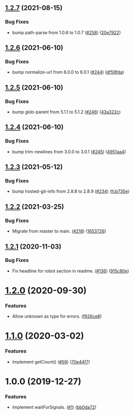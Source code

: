 ## [1.2.7](https://github.com/thenativeweb/wait-for-signals/compare/1.2.6...1.2.7) (2021-08-15)


### Bug Fixes

* bump path-parse from 1.0.6 to 1.0.7 ([#258](https://github.com/thenativeweb/wait-for-signals/issues/258)) ([20e7922](https://github.com/thenativeweb/wait-for-signals/commit/20e7922f72886eea0c7eff5dd4131d0bec7e4fc5))

## [1.2.6](https://github.com/thenativeweb/wait-for-signals/compare/1.2.5...1.2.6) (2021-06-10)


### Bug Fixes

* bump normalize-url from 6.0.0 to 6.0.1 ([#244](https://github.com/thenativeweb/wait-for-signals/issues/244)) ([df59fda](https://github.com/thenativeweb/wait-for-signals/commit/df59fda27f6a7d8a19693c794ff035ab965210d7))

## [1.2.5](https://github.com/thenativeweb/wait-for-signals/compare/1.2.4...1.2.5) (2021-06-10)


### Bug Fixes

* bump glob-parent from 5.1.1 to 5.1.2 ([#246](https://github.com/thenativeweb/wait-for-signals/issues/246)) ([43a322c](https://github.com/thenativeweb/wait-for-signals/commit/43a322c0e0c69997668460d7af0db9eb488f6492))

## [1.2.4](https://github.com/thenativeweb/wait-for-signals/compare/1.2.3...1.2.4) (2021-06-10)


### Bug Fixes

* bump trim-newlines from 3.0.0 to 3.0.1 ([#245](https://github.com/thenativeweb/wait-for-signals/issues/245)) ([4951aa4](https://github.com/thenativeweb/wait-for-signals/commit/4951aa46c9b80fffdb1d966b6286fabbd5955271))

## [1.2.3](https://github.com/thenativeweb/wait-for-signals/compare/1.2.2...1.2.3) (2021-05-12)


### Bug Fixes

* bump hosted-git-info from 2.8.8 to 2.8.9 ([#234](https://github.com/thenativeweb/wait-for-signals/issues/234)) ([fcb735e](https://github.com/thenativeweb/wait-for-signals/commit/fcb735e79eda58cc706443a6966ef55405fe0e11))

## [1.2.2](https://github.com/thenativeweb/wait-for-signals/compare/1.2.1...1.2.2) (2021-03-25)


### Bug Fixes

* Migrate from master to main. ([#218](https://github.com/thenativeweb/wait-for-signals/issues/218)) ([1653726](https://github.com/thenativeweb/wait-for-signals/commit/1653726d30f8289da96df00157c4cda4033a5356))

## [1.2.1](https://github.com/thenativeweb/wait-for-signals/compare/1.2.0...1.2.1) (2020-11-03)


### Bug Fixes

* Fix headline for robot section in readme. ([#136](https://github.com/thenativeweb/wait-for-signals/issues/136)) ([915c80e](https://github.com/thenativeweb/wait-for-signals/commit/915c80e720adf92f4b314c35cd0a7468d76134bf))

# [1.2.0](https://github.com/thenativeweb/wait-for-signals/compare/1.1.0...1.2.0) (2020-09-30)


### Features

* Allow unknown as type for errors. ([f926ce8](https://github.com/thenativeweb/wait-for-signals/commit/f926ce8192043d49cff06eab27acde568038c7d9))

# [1.1.0](https://github.com/thenativeweb/wait-for-signals/compare/1.0.0...1.1.0) (2020-03-02)


### Features

* Implement getCount() ([#59](https://github.com/thenativeweb/wait-for-signals/issues/59)) ([70e44f7](https://github.com/thenativeweb/wait-for-signals/commit/70e44f719471e052d21d7fc2c86f8584d47fadb4))

# 1.0.0 (2019-12-27)


### Features

* Implement waitForSignals. ([#1](https://github.com/thenativeweb/wait-for-signals/issues/1)) ([bb0da72](https://github.com/thenativeweb/wait-for-signals/commit/bb0da72f448c629e50b64c0f0e11ff0b4fba373b))
